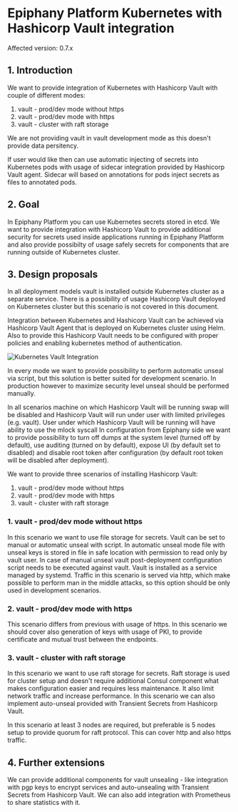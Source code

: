 # Epiphany Platform Kubernetes with Hashicorp Vault integration

Affected version: 0.7.x

## 1. Introduction

We want to provide integration of Kubernetes with Hashicorp Vault with couple of different modes:

1. vault - prod/dev mode without https
2. vault - prod/dev mode with https
3. vault - cluster with raft storage

We are not providing vault in vault development mode as this doesn't provide data persitency.

If user would like then can use automatic injecting of secrets into Kubernetes pods with usage of sidecar integration provided by
Hashicorp Vault agent. Sidecar will based on annotations for pods inject secrets as files to annotated pods.

## 2. Goal

In Epiphany Platform you can use Kubernetes secrets stored in etcd. We want to provide integration with Hashicorp Vault to provide
additional security for secrets used inside applications running in Epiphany Platform and also provide possibilty of usage safely
secrets for components that are running outside of Kubernetes cluster.

## 3. Design proposals

In all deployment models vault is installed outside Kubernetes cluster as a separate service. There is a possibility of usage
Hashicorp Vault deployed on Kubernetes cluster but this scenario is not covered in this document.

Integration between Kubernetes and Hashicorp Vault can be achieved via Hashicorp Vault Agent that is deployed on Kubernetes
cluster using Helm. Also to provide this Hashicorp Vault needs to be configured with proper policies and enabling kubernetes
method of authentication.

![Kubernetes Vault Integration](k8s-vault-integration.png)

In every mode we want to provide possibility to perform automatic unseal via script, but this solution is better suited for
development scenario. In production however to maximize security level unseal should be performed manually.

In all scenarios machine on which Hashicorp Vault will be running swap will be disabled and Hashicorp Vault will run under
user with limited privileges (e.g. vault). User under which Hashicorp Vault will be running will have ability to
use the mlock syscall In configuration from Epiphany side we want to provide possibility to turn off dumps at the system level
(turned off by default), use auditing (turned on by default), expose UI (by default set to disabled) and disable root token after
configuration (by default root token will be disabled after deployment).

We want to provide three scenarios of installing Hashicorp Vault:

1. vault - prod/dev mode without https
2. vault - prod/dev mode with https
3. vault - cluster with raft storage

### 1. vault - prod/dev mode without https

In this scenario we want to use file storage for secrets. Vault can be set to manual or automatic unseal with script. In automatic
unseal mode file with unseal keys is stored in file in safe location with permission to read only by vault user. In case of manual
unseal vault post-deployment configuration script needs to be executed against vault. Vault is installed as a service managed by systemd.
Traffic in this scenario is served via http, which make possible to perform man in the middle attacks, so this option should be
only used in development scenarios.

### 2. vault - prod/dev mode with https

This scenario differs from previous with usage of https. In this scenario we should cover also generation of keys with usage of PKI, to
provide certificate and mutual trust between the endpoints.

### 3. vault - cluster with raft storage

In this scenario we want to use raft storage for secrets. Raft storage is used for cluster setup and doesn't require additional Consul
component what makes configuration easier and requires less maintenance. It also limit network traffic and increase performance. In this
scenario we can also implement auto-unseal provided with Transient Secrets from Hashicorp Vault. 

In this scenario at least 3 nodes are required, but preferable is 5 nodes setup to provide quorum for raft protocol. This can cover http
and also https traffic.

## 4. Further extensions

We can provide additional components for vault unsealing - like integration with pgp keys to encrypt services and auto-unsealing with
Transient Secrets from Hashicorp Vault. We can also add integration with Prometheus to share statistics with it.
